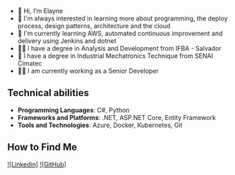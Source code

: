 - 👋 Hi, I’m Elayne 
- 👀 I'm always interested in learning more about programming, the deploy process, design patterns, architecture and the cloud
- 🌱 I'm currently learning AWS, automated continuous improvement and delivery using Jenkins and dotnet
- 🧑‍💻 I have a degree in Analysis and Development from IFBA - Salvador
- 🤖 I have a degree in Industrial Mechatronics Technique from SENAI Cimatec
- 🧑‍💻 I am currently working as a Senior Developer

## Technical abilities

- **Programming Languages**: C#, Python
- **Frameworks and Platforms**: .NET, ASP.NET Core, Entity Framework
- **Tools and Technologies**: Azure, Docker, Kubernetes, Git


## How to Find Me

[![Linkedin]](https://www.linkedin.com/in/elayne-nat%C3%A1lia/)
[![GitHub]](https://github.com/elayneargollo)

